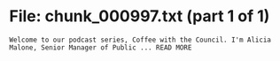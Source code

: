 ﻿# File: chunk_000997.txt (part 1 of 1)
```
Welcome to our podcast series, Coffee with the Council. I'm Alicia Malone, Senior Manager of Public ... READ MORE
```

